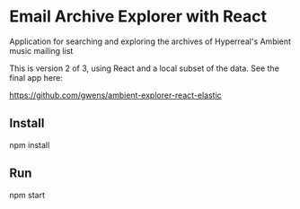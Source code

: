 # Email Archive Explorer with React

Application for searching and exploring the archives of Hyperreal's Ambient music mailing list

This is version 2 of 3, using React and a local subset of the data. See the final app here:

https://github.com/gwens/ambient-explorer-react-elastic

## Install

npm install

## Run

npm start